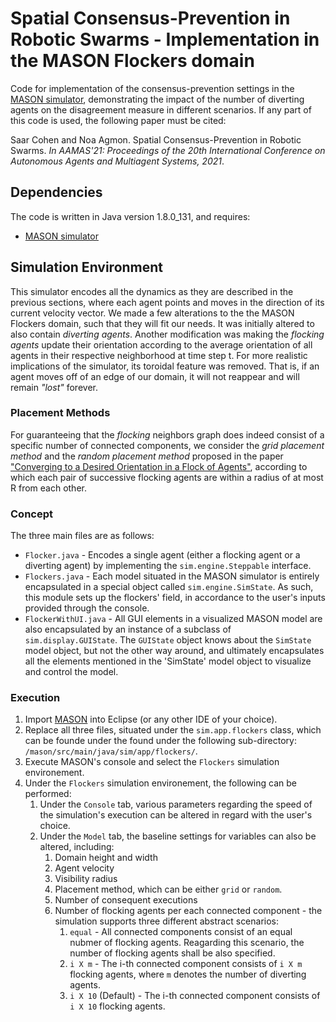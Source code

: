 # Spatial Consensus-Prevention in Robotic Swarms - Implementation in the MASON Flockers domain
Code for implementation of the consensus-prevention settings in the <a href="https://cs.gmu.edu/~eclab/projects/mason/">MASON simulator</a>, demonstrating the impact of the number of diverting agents on the disagreement measure in different scenarios. If any part of this code is used, the following paper must be cited: 

Saar Cohen and Noa Agmon. Spatial Consensus-Prevention in Robotic Swarms. <em>In AAMAS'21: Proceedings of the 20th International Conference on Autonomous Agents and Multiagent Systems, 2021</em>.

## Dependencies
The code is written in Java version 1.8.0_131, and requires:
- [MASON simulator](https://cs.gmu.edu/~eclab/projects/mason/)

## Simulation Environment
This simulator encodes all the dynamics as they are described in the previous sections, where each agent points and moves in the direction of its current velocity vector. We made a few alterations to the the MASON Flockers domain, such that they will fit our needs. It was initially altered to also contain <em>diverting agents</em>. Another modification was making the <em>flocking agents</em> update their orientation according to the average orientation of all agents in their respective neighborhood at time step t. For more realistic implications of the simulator, its toroidal feature was removed. That is, if an agent moves off of an edge of our domain, it will not reappear and will remain <em>"lost"</em> forever.

### Placement Methods
For guaranteeing that the <em>flocking</em> neighbors graph does indeed consist of a specific number of connected components, we consider the <em>grid placement method</em> and the <em>random placement method</em> proposed in the paper ["Converging to a Desired Orientation in a Flock of Agents"](https://arxiv.org/abs/2010.04686), according to which each pair of successive flocking agents are within a radius of at most R from each other.

### Concept
The three main files are as follows:
- <code>Flocker.java</code> - Encodes a single agent (either a flocking agent or a diverting agent) by implementing the `sim.engine.Steppable` interface.
- <code>Flockers.java</code> - Each model situated in the MASON simulator is entirely encapsulated in a special object called `sim.engine.SimState`. As such, this module sets up the flockers' field, in accordance to the user's inputs provided through the console.
- <code>FlockerWithUI.java</code> - All GUI elements in a visualized MASON model are also encapsulated by an instance of a subclass of `sim.display.GUIState`. The `GUIState` object knows about the `SimState` model object, but not the other way around, and ultimately encapsulates all the elements mentioned in the 'SimState' model object to visualize and control the model.

### Execution
1. Import [MASON](https://cs.gmu.edu/~eclab/projects/mason/) into Eclipse (or any other IDE of your choice).
2. Replace all three files, situated under the `sim.app.flockers` class, which can be founde under the found under the following sub-directory: `/mason/src/main/java/sim/app/flockers/`.
3. Execute MASON's console and select the `Flockers` simulation environement.
4. Under the `Flockers` simulation environement, the following can be performed:
	1. Under the `Console` tab, various parameters regarding the speed of the simulation's execution can be altered in regard with the user's choice.
	2. Under the `Model` tab, the baseline settings for variables can also be altered, including:
		1. Domain height and width
		2. Agent velocity
		3. Visibility radius
		4. Placement method, which can be either `grid` or `random`.
		5. Number of consequent executions
		6. Number of flocking agents per each connected component - the simulation supports three different abstract scenarios:
			1. `equal` - All connected components consist of an equal nubmer of flocking agents. Reagarding this scenario, the number of flocking agents shall be also specified.
			2. `i X m` - The i-th connected component consists of `i X m` flocking agents, where `m` denotes the number of diverting agents.
			3. `i X 10` (Default) - The i-th connected component consists of `i X 10` flocking agents.
